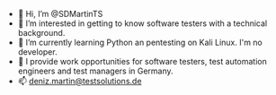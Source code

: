 - 👋 Hi, I’m @SDMartinTS
- 👀 I’m interested in getting to know software testers with a technical background.
- 🌱 I’m currently learning Python an pentesting on Kali Linux. I'm no developer.
- 💞️ I provide work opportunities for software testers, test automation engineers and test managers in Germany.
- 📫 deniz.martin@testsolutions.de
